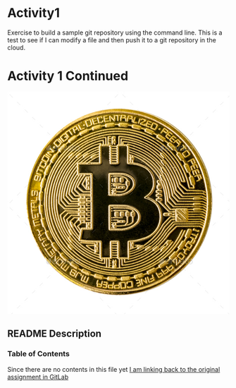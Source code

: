 # Activity1
Exercise to build a sample git repository using the command line.
This is a test to see if I can modify a file and then push it to a git repository in the cloud.

# Activity 1 Continued

![alt text](bitcoin.jpg)

## README Description

### Table of Contents
Since there are no contents in this file yet [I am linking back to the original assignment in GitLab](https://gw.bootcampcontent.com/GW-Coding-Boot-Camp/gwu-virt-fin-pt-04-2021-u-c/-/tree/master/01-Lesson-Plans/01-Intro-to-FinTech/3/Activities/03-Stu_Markdown "External Website")
